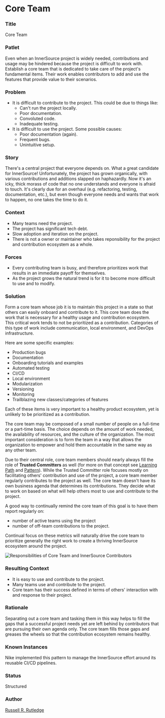 # Core Team

### Title

Core Team

### Patlet

Even when an InnerSource project is widely needed, contributions and usage may be hindered because the project is difficult to work with. Establish a core team that is dedicated to take care of the project's fundamental items. Their work enables contributors to add and use the features that provide value to their scenarios.

### Problem

* It is difficult to contribute to the project. This could be due to things like:
  * Can't run the project locally.
  * Poor documentation.
  * Convoluted code.
  * Inadequate testing.
* It is difficult to use the project. Some possible causes:
  * Poor documentation (again).
  * Frequent bugs.
  * Unintuitive setup.

### Story

There's a central project that everyone depends on. What a great candidate for InnerSource! Unfortunately, the project has grown organically, with various contributions and additions slapped on haphazardly. Now it's an icky, thick morass of code that no one understands and everyone is afraid to touch. It's clearly due for an overhaul (e.g. refactoring, testing, documentation, etc.), but even though everyone needs and wants that work to happen, no one takes the time to do it.

### Context

* Many teams need the project.
* The project has significant tech debt.
* Slow adoption and iteration on the project.
* There is not a owner or maintainer who takes reponsibility for the project and contribution ecosystem as a whole.

### Forces

* Every contributing team is busy, and therefore prioritizes work that results in an immediate payoff for themselves.
* As the project grows the natural trend is for it to become more difficult to use and to modify.

### Solution

Form a core team whose job it is to maintain this project in a state so that others can easily onboard and contribute to it. This core team does the work that is necessary for a healthy usage and contribution ecosystem. This critical work tends to not be prioritized as a contribution. Categories of this type of work include communication, local environment, and DevOps infrastructure.

Here are some specific examples:

* Production bugs
* Documentation
* Onboarding tutorials and examples
* Automated testing
* CI/CD
* Local environment
* Modularization
* Versioning
* Monitoring
* Trailblazing new classes/categories of features

Each of these items is very important to a healthy product ecosystem, yet is unlikely to be prioritized as a contribution.

The core team may be composed of a small number of people on a full-time or a part-time basis. The choice depends on the amount of work needed, the availability of resources, and the culture of the organization. The most important consideration is to form the team in a way that allows the organization to empower and hold them accountable in the same way as any other team.

Due to their central role, core team members should nearly always fill the role of **Trusted Committers** as well (for more on that concept see [Learning Path](https://innersourcecommons.org/learn/learning-path/trusted-committer/) and [Pattern](../../../patterns/2-structured/trusted-committer.md)). While the Trusted Committer role focuses mostly on facilitating others' contribution and use of the project, a core team member regularly contributes to the project as well. The core team doesn't have its own business agenda that determines its contributions. They decide what to work on based on what will help others most to use and contribute to the project.

A good way to continually remind the core team of this goal is to have them report regularly on:

* number of active teams using the project
* number of off-team contributions to the project.

Continual focus on these metrics will naturally drive the core team to prioritize generally the right work to create a thriving InnerSource ecosystem around the project.

![Responsibilities of Core Team and InnerSource Contributors](../../../assets/img/core-team.png)

### Resulting Context

* It is easy to use and contribute to the project.
* Many teams use and contribute to the project.
* Core team has their success defined in terms of others' interaction with and response to their project.

### Rationale

Separating out a core team and tasking them in this way helps to fill the gaps that a successful project needs yet are left behind by contributors that are pursuing their own agenda only. The core team fills those gaps and greases the wheels so that the contribution ecosystem remains healthy.

### Known Instances

Nike implemented this pattern to manage the InnerSource effort around its reusable CI/CD pipelines.

### Status

Structured

### Author

[Russell R. Rutledge](https://github.com/rrrutledge)
